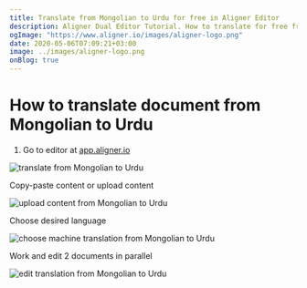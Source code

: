 ```yaml
---
title: Translate from Mongolian to Urdu for free in Aligner Editor
description: Aligner Dual Editor Tutorial. How to translate for free from Mongolian to Urdu. Aligner is multilingual document management platform. 
ogImage: "https://www.aligner.io/images/aligner-logo.png"
date: 2020-05-06T07:09:21+03:00
image: ../images/aligner-logo.png
onBlog: true
---
```


# How to translate document from Mongolian to Urdu

1. Go to editor at [app.aligner.io](https://app.aligner.io "Aligner App web page")

![translate from Mongolian to Urdu](../aligner-blank-editor.png "translate from Mongolian to Urdu")

Copy-paste content or upload content

![upload content from Mongolian to Urdu](../aligner-uploaded-document.png "upload content from Mongolian to Urdu")

Choose desired language

![choose machine translation from Mongolian to Urdu](../aligner-language-dropdown.png "choose machine translation from Mongolian to Urdu")

Work and edit 2 documents in parallel

![edit translation from Mongolian to Urdu](../aligner-double-sitded-editor.png "edit translation from Mongolian to Urdu")

